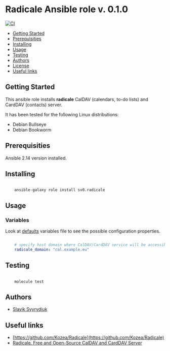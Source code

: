 # Radicale Ansible role v. 0.1.0

[![CI](https://github.com/sv0/ansible-radicale/actions/workflows/ci.yml/badge.svg)](https://github.com/sv0/ansible-radicale/actions/workflows/ci.yml)

- [Getting Started](#getting-started)
- [Prerequisities](#prerequisities)
- [Installing](#installing)
- [Usage](#usage)
- [Testing](#testing)
- [Authors](#authors)
- [License](#license)
- [Useful links](#useful-links)

## Getting Started

This ansible role installs **radicale**  CalDAV (calendars, to-do lists)
and CardDAV (contacts) server.

It has been tested for the following Linux distributions:

- Debian Bullseye
- Debian Bookworm

## Prerequisities

Ansible 2.14 version installed.

## Installing

```shell

    ansible-galaxy role install sv0.radicale

```

## Usage

### Variables

Look at [defaults](defaults/main.yml) variables file to see the
possible configuration properties.

```yaml

    # specify host domain where CalDAV/CardDAV service will be accessible
    radicale_domain: "cal.example.eu"

```

## Testing

```shell

    molecule test

```

## Authors

- [Slavik Svyrydiuk](https://slavik.svyrydiuk.eu/about.html)

## Useful links

- [https://github.com/Kozea/Radicale](https://github.com/Kozea/Radicale)
- [Radicale. Free and Open-Source CalDAV and CardDAV Server](https://radicale.org/v3.html)
